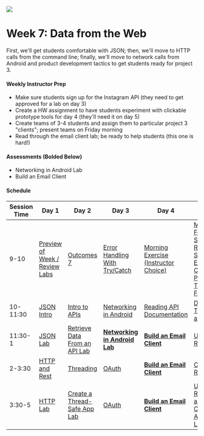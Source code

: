 ![](https://ga-dash.s3.amazonaws.com/production/assets/logo-9f88ae6c9c3871690e33280fcf557f33.png)

# Week 7: Data from the Web

First, we'll get students comfortable with JSON; then, we'll move to HTTP calls from the command line; finally, we'll move to network calls from Android and product development tactics to get students ready for project 3.

#### Weekly Instructor Prep

- Make sure students sign up for the Instagram API (they need to get approved for a lab on day 3)
- Create a HW assignment to have students experiment with clickable prototype tools for day 4 (they'll need it on day 5)
- Create teams of 3-4 students and assign them to particular project 3 "clients"; present teams on Friday morning
- Read through the email client lab; be ready to help students (this one is hard!)

#### Assessments (Bolded Below)

- Networking in Android Lab
- Build an Email Client

#### Schedule

Session Time | Day 1 | Day 2 | Day 3 | Day 4 | Day 5
 --- | --- | --- | --- | ---  | ---
9-10 | [Preview of Week / Review Labs][7-1A] | [Outcomes 7][7-2A] | [Error Handling With Try/Catch][7-3A] | [Morning Exercise (Instructor Choice)][7-4A] | [Mid Course Feedback Survey / Review Solution to Email Client/ Intro Project 3, Team Formation][7-5A]
10-11:30 | [JSON Intro][7-1B] | [Intro to APIs][7-2B] | [Networking in Android][7-3B] | [Reading API Documentation][7-4B] | [Design Thinking and UX][7-5B]
11:30-1 | [JSON Lab][7-1C] | [Retrieve Data From an API Lab][7-2C] | [**Networking in Android Lab**][7-3C] | [**Build an Email Client**][7-4C] | [User Research][7-5C]
2-3:30 | [HTTP and Rest][7-1D] | [Threading][7-2D] | [OAuth][7-3D] | [**Build an Email Client**][7-4D] | [Competitive Research][7-5D]
3:30-5 | [HTTP Lab][7-1E] | [Create a Thread-Safe App Lab][7-2E] | [OAuth][7-3E] | [**Build an Email Client**][7-4E] | [User Research and Competitive Analysis Lab][7-5E]




[7-1A]: ../recurring-materials/morning-exercises-review
[7-1B]: baseline-materials/json-lesson
[7-1C]: baseline-materials/json-lab
[7-1D]: baseline-materials/http-rest-lesson
[7-1E]: baseline-materials/http-practice-lab
[7-1F]: #

[7-2A]: ../recurring-materials/outcomes
[7-2B]: baseline-materials/api-intro-lesson
[7-2C]: baseline-materials/api-data-lab
[7-2D]: baseline-materials/threading-lesson
[7-2E]: baseline-materials/thread-safe-app-lab
[7-2F]: baseline-materials/#

[7-3A]: baseline-materials/try-catch-lesson
[7-3B]: baseline-materials/networking-in-android-lesson
[7-3C]: baseline-materials/networking-in-android-lab
[7-3D]: baseline-materials/oauth-lesson
[7-3E]: baseline-materials/oauth-lab
[7-3F]: baseline-materials/#

[7-4A]: ../recurring-materials/morning-exercises-review
[7-4B]: baseline-materials/api-documentation-lesson
[7-4C]: baseline-materials/email-client-app-lab
[7-4D]: baseline-materials/email-client-app-lab
[7-4E]: baseline-materials/email-client-app-lab
[7-4F]: #

[7-5A]: ../recurring-materials/nps-survey
[7-5B]: baseline-materials/design-thinking-and-ux-lesson
[7-5C]: baseline-materials/user-research-lesson
[7-5D]: baseline-materials/competitive-research-lesson
[7-5E]: baseline-materials/competitive-and-user-research-lab
[7-5F]: #


<!-- HW | [Sign Up for Ig Api][7-1F] | [Creating Efficient Apps][7-2F] | [Look Over Facebook and Retrofit Documentation][7-3F] | [Advanced Digital Prototyping][7-4F] -->
